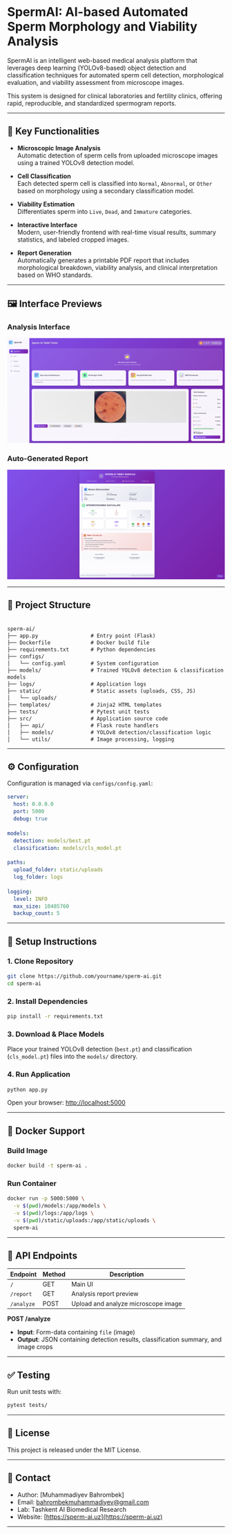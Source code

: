 
# SpermAI: AI-based Automated Sperm Morphology and Viability Analysis

SpermAI is an intelligent web-based medical analysis platform that leverages deep learning (YOLOv8-based) object detection and classification techniques for automated sperm cell detection, morphological evaluation, and viability assessment from microscope images.

This system is designed for clinical laboratories and fertility clinics, offering rapid, reproducible, and standardized spermogram reports.

---

## 🧪 Key Functionalities

- **Microscopic Image Analysis**  
  Automatic detection of sperm cells from uploaded microscope images using a trained YOLOv8 detection model.

- **Cell Classification**  
  Each detected sperm cell is classified into `Normal`, `Abnormal`, or `Other` based on morphology using a secondary classification model.

- **Viability Estimation**  
  Differentiates sperm into `Live`, `Dead`, and `Immature` categories.

- **Interactive Interface**  
  Modern, user-friendly frontend with real-time visual results, summary statistics, and labeled cropped images.

- **Report Generation**  
  Automatically generates a printable PDF report that includes morphological breakdown, viability analysis, and clinical interpretation based on WHO standards.

---

## 🖼 Interface Previews

### Analysis Interface

![Main UI](images/asosiy.png)

### Auto-Generated Report

![Report View](images/hisobot.png)

---

## 📁 Project Structure

```

sperm-ai/
├── app.py                 # Entry point (Flask)
├── Dockerfile             # Docker build file
├── requirements.txt       # Python dependencies
├── configs/
│   └── config.yaml        # System configuration
├── models/                # Trained YOLOv8 detection & classification models
├── logs/                  # Application logs
├── static/                # Static assets (uploads, CSS, JS)
│   └── uploads/
├── templates/             # Jinja2 HTML templates
├── tests/                 # Pytest unit tests
├── src/                   # Application source code
│   ├── api/               # Flask route handlers
│   ├── models/            # YOLOv8 detection/classification logic
│   └── utils/             # Image processing, logging

````

---

## ⚙️ Configuration

Configuration is managed via `configs/config.yaml`:

```yaml
server:
  host: 0.0.0.0
  port: 5000
  debug: true

models:
  detection: models/best.pt
  classification: models/cls_model.pt

paths:
  upload_folder: static/uploads
  log_folder: logs

logging:
  level: INFO
  max_size: 10485760
  backup_count: 5
````

---

## 🚀 Setup Instructions

### 1. Clone Repository

```bash
git clone https://github.com/yourname/sperm-ai.git
cd sperm-ai
```

### 2. Install Dependencies

```bash
pip install -r requirements.txt
```

### 3. Download & Place Models

Place your trained YOLOv8 detection (`best.pt`) and classification (`cls_model.pt`) files into the `models/` directory.

### 4. Run Application

```bash
python app.py
```

Open your browser: [http://localhost:5000](http://localhost:5000)

---

## 🐳 Docker Support

### Build Image

```bash
docker build -t sperm-ai .
```

### Run Container

```bash
docker run -p 5000:5000 \
  -v $(pwd)/models:/app/models \
  -v $(pwd)/logs:/app/logs \
  -v $(pwd)/static/uploads:/app/static/uploads \
  sperm-ai
```

---

## 🔬 API Endpoints

| Endpoint   | Method | Description                         |
| ---------- | ------ | ----------------------------------- |
| `/`        | GET    | Main UI                             |
| `/report`  | GET    | Analysis report preview             |
| `/analyze` | POST   | Upload and analyze microscope image |

**POST /analyze**

* **Input**: Form-data containing `file` (image)
* **Output**: JSON containing detection results, classification summary, and image crops

---

## ✅ Testing

Run unit tests with:

```bash
pytest tests/
```

---

## 📜 License

This project is released under the MIT License.

---

## 📧 Contact

* Author: \[Muhammadiyev Bahrombek]
* Email: [bahrombekmuhammadiyev@gmail.com](mailto:bahrombekmuhammadiyev@gmail.com)
* Lab: Tashkent AI Biomedical Research
* Website: [https://sperm-ai.uz](https://sperm-ai.uz)

---

